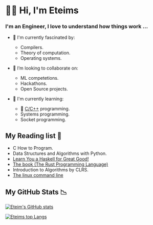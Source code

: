 # 👋🏿 Hi, I'm Eteims 

### I'm an Engineer, I love to understand how things work ...

- 🔭 I'm currently fascinated by:
   - Compilers.
   - Theory of computation.
   - Operating systems. 
- 👯 I’m looking to collaborate on:
   -  ML competetions.
   -  Hackathons.
   -  Open Source projects.
  
- 🌱 I'm currently learning:
   + 💾 [C/C++](https://github.com/EteimZ/Let_See) programming.
   + Systems programming.
   + Socket programming.

## My Reading list 📕
- C How to Program.
- Data Structures and Algorithms with Python.
- [Learn You a Haskell for Great Good!](http://learnyouahaskell.com/)
- [The book (The Rust Programming Language)](https://doc.rust-lang.org/book/)
- Introduction to Algorithms by CLRS.
- [The linux command line](https://linuxcommand.org/tlcl.php)

## My GitHub Stats 📉

[![Eteim's GitHub stats](https://github-readme-stats.vercel.app/api?username=eteimz&show_icons=true&theme=dark)](https://github.com/anuraghazra/github-readme-stats)

[![Eteims top Langs](https://github-readme-stats.vercel.app/api/top-langs/?username=eteimz&theme=dark&langs_count=10&layout=compact)](https://github.com/anuraghazra/github-readme-stats)
